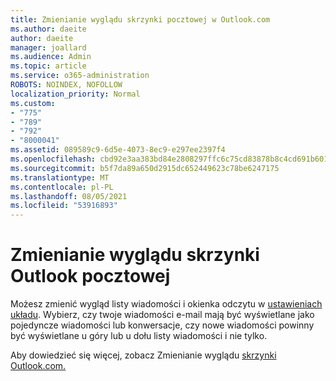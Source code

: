 ```yaml
---
title: Zmienianie wyglądu skrzynki pocztowej w Outlook.com
ms.author: daeite
author: daeite
manager: joallard
ms.audience: Admin
ms.topic: article
ms.service: o365-administration
ROBOTS: NOINDEX, NOFOLLOW
localization_priority: Normal
ms.custom:
- "775"
- "789"
- "792"
- "8000041"
ms.assetid: 089589c9-6d5e-4073-8ec9-e297ee2397f4
ms.openlocfilehash: cbd92e3aa383bd84e2808297ffc6c75cd83878b8c4cd691b601af667f2110de2
ms.sourcegitcommit: b5f7da89a650d2915dc652449623c78be6247175
ms.translationtype: MT
ms.contentlocale: pl-PL
ms.lasthandoff: 08/05/2021
ms.locfileid: "53916893"
---
```

# <a name="change-the-look-of-your-outlook-mailbox"></a>Zmienianie wyglądu skrzynki Outlook pocztowej

Możesz zmienić wygląd listy wiadomości i okienka odczytu w [ustawieniach układu](https://outlook.live.com/mail/options/mail/layout). Wybierz, czy twoje wiadomości e-mail mają być wyświetlane jako pojedyncze wiadomości lub konwersacje, czy nowe wiadomości powinny być wyświetlane u góry lub u dołu listy wiadomości i nie tylko.
  
Aby dowiedzieć się więcej, zobacz Zmienianie wyglądu [skrzynki Outlook.com.](https://support.office.com/article/b41c2ecb-f23c-42b3-b7f8-659646d5e58c?wt.mc_id=Office_Outlook_com_Alchemy)
